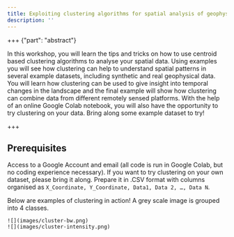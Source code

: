```yaml
---
title: Exploiting clustering algorithms for spatial analysis of geophysical data
description: ''
---
```


+++ {"part": "abstract"}

In this workshop, you will learn the tips and tricks on how to use centroid based clustering algorithms to analyse your spatial data. Using examples you will see how clustering can help to understand spatial patterns in several example datasets, including synthetic and real geophysical data. You will learn how clustering can be used to give insight into temporal changes in the landscape and the final example will show how clustering can combine data from different remotely sensed platforms. With the help of an online Google Colab notebook, you will also have the opportunity to try clustering on your data. Bring along some example dataset to try!

+++

## Prerequisites

Access to a Google Account and email (all code is run in Google Colab, but no coding experience necessary). If you want to try clustering on your own dataset, please bring it along. Prepare it in .CSV format with columns organised as `X_Coordinate, Y_Coordinate, Data1, Data 2, …, Data N`.

Below are examples of clustering in action! A grey scale image is grouped into 4 classes.

```{figure}
![](images/cluster-bw.png)
![](images/cluster-intensity.png)
```
